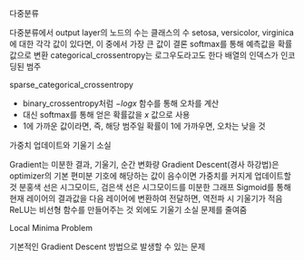 다중분류

다중분류에서 output layer의 노드의 수는 클래스의 수
setosa, versicolor, virginica에 대한 각각 값이 있다면, 이 중에서 가장 큰 값이 결론
softmax를 통해 예측값을 확률값으로 변환
categorical_crossentropy는 로그우도라고도 한다
배열의 인덱스가 인코딩된 범주

sparse_categorical_crossentropy

- binary_crossentropy처럼 $-log{x}$ 함수를 통해 오차를 계산
- 대신 softmax를 통해 얻은 확률값을 $x$ 값으로 사용
- 1에 가까운 값이라면, 즉, 해당 범주일 확률이 1에 가까우면, 오차는 낮을 것

가중치 업데이트와 기울기 소실

Gradient는 미분한 결과, 기울기, 순간 변화량
Gradient Descent(경사 하강법)은 optimizer의 기본
편미분 기호에 해당하는 값이 음수이면 가중치를 커지게 업데이트할 것
분홍색 선은 시그모이드, 검은색 선은 시그모이드를 미분한 그래프
Sigmoid를 통해 현재 레이어의 결과값을 다음 레이어에 변환하여 전달하면, 역전파 시 기울기가 적음
ReLU는 비선형 함수를 만들어주는 것 외에도 기울기 소실 문제를 줄여줌

Local Minima Problem

기본적인 Gradient Descent 방법으로 발생할 수 있는 문제
